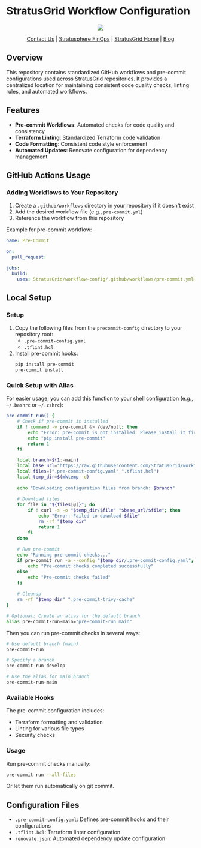 # StratusGrid Workflow Configuration

<p align="center">                                                                                                                                            
                                                                                
  <img src="https://github.com/StratusGrid/terraform-readme-template/blob/main/header/stratusgrid-logo-smaller.jpg?raw=true" />
  <p align="center">                                                           
    <a href="https://stratusgrid.com/book-a-consultation">Contact Us</a> |                  
    <a href="https://stratusgrid.com/cloud-cost-optimization-dashboard">Stratusphere FinOps</a> |
    <a href="https://stratusgrid.com">StratusGrid Home</a> |
    <a href="https://stratusgrid.com/blog">Blog</a>
  </p>                    
</p>

## Overview

This repository contains standardized GitHub workflows and pre-commit configurations used across StratusGrid repositories. It provides a centralized location for maintaining consistent code quality checks, linting rules, and automated workflows.

## Features

- **Pre-commit Workflows**: Automated checks for code quality and consistency
- **Terraform Linting**: Standardized Terraform code validation
- **Code Formatting**: Consistent code style enforcement
- **Automated Updates**: Renovate configuration for dependency management

## GitHub Actions Usage

### Adding Workflows to Your Repository

1. Create a `.github/workflows` directory in your repository if it doesn't exist
2. Add the desired workflow file (e.g., `pre-commit.yml`)
3. Reference the workflow from this repository

Example for pre-commit workflow:

```yaml
name: Pre-Commit

on:
  pull_request:

jobs:
  build:
    uses: StratusGrid/workflow-config/.github/workflows/pre-commit.yml@main
```

## Local Setup

### Setup

1. Copy the following files from the `precommit-config` directory to your repository root:
   - `.pre-commit-config.yaml`
   - `.tflint.hcl`
2. Install pre-commit hooks:
   ```bash
   pip install pre-commit
   pre-commit install
   ```

### Quick Setup with Alias

For easier usage, you can add this function to your shell configuration (e.g., `~/.bashrc` or `~/.zshrc`):

```bash
pre-commit-run() {
    # Check if pre-commit is installed
    if ! command -v pre-commit &> /dev/null; then
        echo "Error: pre-commit is not installed. Please install it first:"
        echo "pip install pre-commit"
        return 1
    fi

    local branch=${1:-main}
    local base_url="https://raw.githubusercontent.com/StratusGrid/workflow-config/$branch/precommit-config"
    local files=(".pre-commit-config.yaml" ".tflint.hcl")
    local temp_dir=$(mktemp -d)
    
    echo "Downloading configuration files from branch: $branch"
    
    # Download files
    for file in "${files[@]}"; do
        if ! curl -s -o "$temp_dir/$file" "$base_url/$file"; then
            echo "Error: Failed to download $file"
            rm -rf "$temp_dir"
            return 1
        fi
    done
    
    # Run pre-commit
    echo "Running pre-commit checks..."
    if pre-commit run -a --config "$temp_dir/.pre-commit-config.yaml"; then
        echo "Pre-commit checks completed successfully"
    else
        echo "Pre-commit checks failed"
    fi
    
    # Cleanup
    rm -rf "$temp_dir" ".pre-commit-trivy-cache"
}

# Optional: Create an alias for the default branch
alias pre-commit-run-main="pre-commit-run main"
```

Then you can run pre-commit checks in several ways:

```bash
# Use default branch (main)
pre-commit-run

# Specify a branch
pre-commit-run develop

# Use the alias for main branch
pre-commit-run-main
```

### Available Hooks

The pre-commit configuration includes:
- Terraform formatting and validation
- Linting for various file types
- Security checks

### Usage

Run pre-commit checks manually:
```bash
pre-commit run --all-files
```

Or let them run automatically on git commit.

## Configuration Files

- `.pre-commit-config.yaml`: Defines pre-commit hooks and their configurations
- `.tflint.hcl`: Terraform linter configuration
- `renovate.json`: Automated dependency update configuration
